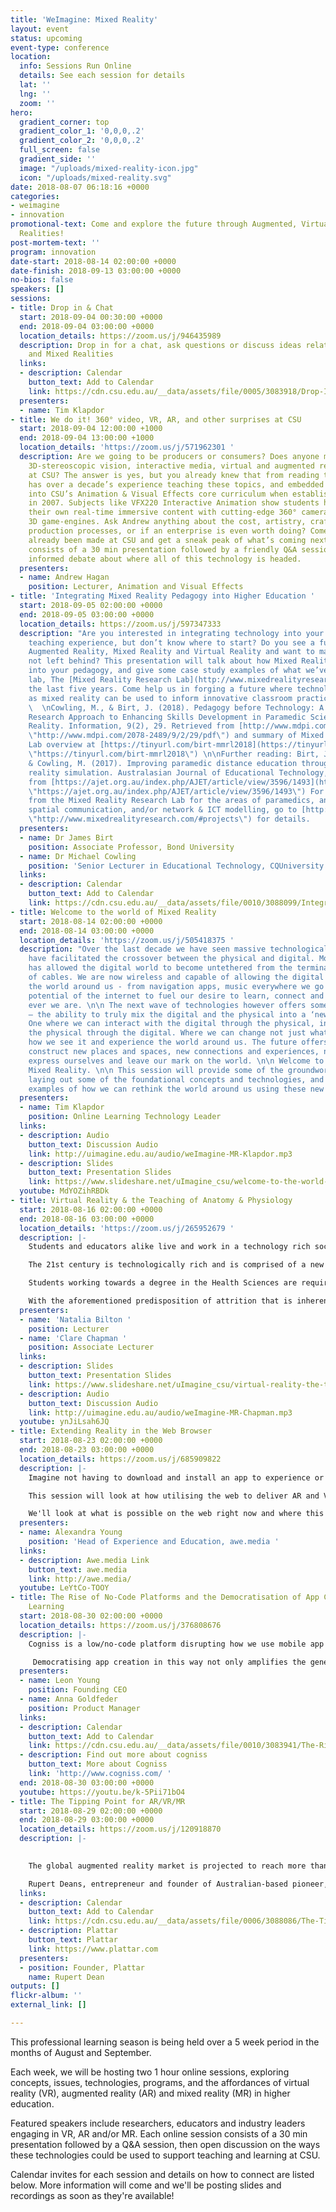 ```yaml
---
title: 'WeImagine: Mixed Reality'
layout: event
status: upcoming
event-type: conference
location:
  info: Sessions Run Online
  details: See each session for details
  lat: ''
  lng: ''
  zoom: ''
hero:
  gradient_corner: top
  gradient_color_1: '0,0,0,.2'
  gradient_color_2: '0,0,0,.2'
  full_screen: false
  gradient_side: ''
  image: "/uploads/mixed-reality-icon.jpg"
  icon: "/uploads/mixed-reality.svg"
date: 2018-08-07 06:18:16 +0000
categories:
- weimagine
- innovation
promotional-text: Come and explore the future through Augmented, Virtual and Mixed
  Realities!
post-mortem-text: ''
program: innovation
date-start: 2018-08-14 02:00:00 +0000
date-finish: 2018-09-13 03:00:00 +0000
no-bios: false
speakers: []
sessions:
- title: Drop in & Chat
  start: 2018-09-04 00:30:00 +0000
  end: 2018-09-04 03:00:00 +0000
  location_details: https://zoom.us/j/946435989
  description: Drop in for a chat, ask questions or discuss ideas related to AR, VR
    and Mixed Realities
  links:
  - description: Calendar
    button_text: Add to Calendar
    link: https://cdn.csu.edu.au/__data/assets/file/0005/3083918/Drop-In-and-Chat-session-about-VR_-AR_-MR-weimagine-MR.ics
  presenters:
  - name: Tim Klapdor
- title: We do it! 360° video, VR, AR, and other surprises at CSU
  start: 2018-09-04 12:00:00 +1000
  end: 2018-09-04 13:00:00 +1000
  location_details: 'https://zoom.us/j/571962301 '
  description: Are we going to be producers or consumers? Does anyone make 360° video,
    3D-stereoscopic vision, interactive media, virtual and augmented reality content
    at CSU? The answer is yes, but you already knew that from reading the title. Andrew
    has over a decade’s experience teaching these topics, and embedded the essentials
    into CSU’s Animation & Visual Effects core curriculum when establishing the degree
    in 2007. Subjects like VFX220 Interactive Animation show students how to create
    their own real-time immersive content with cutting-edge 360° cameras and the latest
    3D game-engines. Ask Andrew anything about the cost, artistry, craftsmanship,
    production processes, or if an enterprise is even worth doing? Come see what has
    already been made at CSU and get a sneak peak of what’s coming next! The conference
    consists of a 30 min presentation followed by a friendly Q&A session, then an
    informed debate about where all of this technology is headed.
  presenters:
  - name: Andrew Hagan
    position: Lecturer, Animation and Visual Effects
- title: 'Integrating Mixed Reality Pedagogy into Higher Education '
  start: 2018-09-05 02:00:00 +0000
  end: 2018-09-05 03:00:00 +0000
  location_details: https://zoom.us/j/597347333
  description: "Are you interested in integrating technology into your learning and
    teaching experience, but don’t know where to start? Do you see a future involving
    Augmented Reality, Mixed Reality and Virtual Reality and want to make sure you’re
    not left behind? This presentation will talk about how Mixed Reality can be integrated
    into your pedagogy, and give some case study examples of what we’ve done in our
    lab, The [Mixed Reality Research Lab](http://www.mixedrealityresearch.com) over
    the last five years. Come help us in forging a future where technologies such
    as mixed reality can be used to inform innovative classroom practice. \n\nPre-reading:
    \  \nCowling, M., & Birt, J. (2018). Pedagogy before Technology: A Design-Based
    Research Approach to Enhancing Skills Development in Paramedic Science Using Mixed
    Reality. Information, 9(2), 29. Retrieved from [http://www.mdpi.com/2078-2489/9/2/29/pdf](http://www.mdpi.com/2078-2489/9/2/29/pdf
    \"http://www.mdpi.com/2078-2489/9/2/29/pdf\") and summary of Mixed Reality Research
    Lab overview at [https://tinyurl.com/birt-mmrl2018](https://tinyurl.com/birt-mmrl2018
    \"https://tinyurl.com/birt-mmrl2018\") \n\nFurther reading: Birt, J., Moore, E.,
    & Cowling, M. (2017). Improving paramedic distance education through mobile mixed
    reality simulation. Australasian Journal of Educational Technology, 33(6). Retrieved
    from [https://ajet.org.au/index.php/AJET/article/view/3596/1493](https://ajet.org.au/index.php/AJET/article/view/3596/1493
    \"https://ajet.org.au/index.php/AJET/article/view/3596/1493\") For work/outputs
    from the Mixed Reality Research Lab for the areas of paramedics, anatomy education,
    spatial communication, and/or network & ICT modelling, go to [http://www.mixedrealityresearch.com/#projects](http://www.mixedrealityresearch.com/#projects
    \"http://www.mixedrealityresearch.com/#projects\") for details.     "
  presenters:
  - name: Dr James Birt
    position: Associate Professor, Bond University
  - name: Dr Michael Cowling
    position: 'Senior Lecturer in Educational Technology, CQUniversity '
  links:
  - description: Calendar
    button_text: Add to Calendar
    link: https://cdn.csu.edu.au/__data/assets/file/0010/3088099/Integrating-Mixed-Reality-Pedagogy-into-Higher-Education-weimagine-MR.ics
- title: Welcome to the world of Mixed Reality
  start: 2018-08-14 02:00:00 +0000
  end: 2018-08-14 03:00:00 +0000
  location_details: 'https://zoom.us/j/505418375 '
  description: "Over the last decade we have seen massive technological changes that
    have facilitated the crossover between the physical and digital. Mobile technology
    has allowed the digital world to become untethered from the terminal and the tangle
    of cables. We are now wireless and capable of allowing the digital to seep into
    the world around us - from navigation apps, music everywhere we go and the endless
    potential of the internet to fuel our desire to learn, connect and escape where
    ever we are. \n\n The next wave of technologies however offers something different
    – the ability to truly mix the digital and the physical into a ‘new’ reality.
    One where we can interact with the digital through the physical, in turn affect
    the physical through the digital. Where we can change not just what we see, but
    how we see it and experience the world around us. The future offers us a way to
    construct new places and spaces, new connections and experiences, new ways to
    express ourselves and leave our mark on the world. \n\n Welcome to the world of
    Mixed Reality. \n\n This session will provide some of the groundwork on the topic,
    laying out some of the foundational concepts and technologies, and providing some
    examples of how we can rethink the world around us using these new technologies."
  presenters:
  - name: Tim Klapdor
    position: Online Learning Technology Leader
  links:
  - description: Audio
    button_text: Discussion Audio
    link: http://uimagine.edu.au/audio/weImagine-MR-Klapdor.mp3
  - description: Slides
    button_text: Presentation Slides
    link: https://www.slideshare.net/uImagine_csu/welcome-to-the-world-of-mixed-reality
  youtube: MdYOZihRBDk
- title: Virtual Reality & the Teaching of Anatomy & Physiology
  start: 2018-08-16 02:00:00 +0000
  end: 2018-08-16 03:00:00 +0000
  location_details: 'https://zoom.us/j/265952679 '
  description: |-
    Students and educators alike live and work in a technology rich society, transforming what teaching and learning looks like in the 21st century. As educators in the 21st century, we need not ask, “Should technology be used in education?” but instead be asking, “How should technology be used to help students achieve and learn?”

    The 21st century is technologically rich and is comprised of a new breed of students who have been exposed to technology since birth (Rothman, 2016). As educators therefore, we need to question how we teach, reach and engage these students that can multitask and use technology to play, learn, communicate and socialise.

    Students working towards a degree in the Health Sciences are required to undertake two first-year subjects in anatomy and physiology and this is the context of this work. We know that our students are likely to vary significantly in their education prior to university (Anderton, Evans, & Chivers, 2016) and are likely to be kinaesthetic learners (Farkas, Mazurek, & Marone, 2016). Unfortunately, it has been reported that many of these students either drop out or decide to repeat these subjects before progressing in their chosen field (Entezari & Javdan, 2016; Schutte, 2016). Furthermore, students have reported that they underestimate the amount of content and comprehensiveness of a first year anatomy and physiology subject and that the teaching methods used can influence their ability to learn the content (Eagleton, 2015).

    With the aforementioned predisposition of attrition that is inherent in our current student population, the need to promote 21st century skills virtual reality (VR) has affordances that enhance the constructivist type of science learning (Southgate, Smith, & Cheers, 2016) which can engage students, improve scientific outcomes and assist in developing workforce skills (Gonski, Arcus, Boston, Gould, Johnson, O’Brien, Perry, & Roberts, 2018). We present here, how VR was integrated in the anatomy and physiology laboratory and its effect on improving student’s motivation and engagement (Hicks, MacDonald, & Martin, 2017), as well as promoting real world connections (Vygotsky, 1977), collaboration, deeper learning (Levy & Murnanes, 2006) and 21st century skill development.
  presenters:
  - name: 'Natalia Bilton '
    position: Lecturer
  - name: 'Clare Chapman '
    position: Associate Lecturer
  links:
  - description: Slides
    button_text: Presentation Slides
    link: https://www.slideshare.net/uImagine_csu/virtual-reality-the-teaching-of-anatomy-physiology
  - description: Audio
    button_text: Discussion Audio
    link: http://uimagine.edu.au/audio/weImagine-MR-Chapman.mp3
  youtube: ynJiLsah6JQ
- title: Extending Reality in the Web Browser
  start: 2018-08-23 02:00:00 +0000
  end: 2018-08-23 03:00:00 +0000
  location_details: https://zoom.us/j/685909822
  description: |-
    Imagine not having to download and install an app to experience or create Augmented and Virtual experiences, just open a URL and it just works...

    This session will look at how utilising the web to deliver AR and VR educational content removes the initial on-boarding obstacles for the end user, and speeds up and decreases the cost to deliver as it works across various devices, without the need to re-develop for multiple platforms.

    We'll look at what is possible on the web right now and where this is headed over the next 12-18 months as it continues to evolve at a blistering pace.
  presenters:
  - name: Alexandra Young
    position: 'Head of Experience and Education, awe.media '
  links:
  - description: Awe.media Link
    button_text: awe.media
    link: http://awe.media/
  youtube: LeYtCo-TOOY
- title: The Rise of No-Code Platforms and the Democratisation of App Creation for
    Learning
  start: 2018-08-30 02:00:00 +0000
  location_details: https://zoom.us/j/376808676
  description: |-
    Cogniss is a low/no-code platform disrupting how we use mobile app technology to solve pressing challenges. It combines a simple visual app building interface with powerful gamification, big data and AR/VR capabilities, allowing anyone without coding knowledge to create sophisticated apps for learning and behaviour change.

     Democratising app creation in this way not only amplifies the generation of user data, but when paired with deep learning technology, turns the platform into an intelligent, predictive system with the potential to diagnose learning issues earlier.
  presenters:
  - name: Leon Young
    position: Founding CEO
  - name: Anna Goldfeder
    position: Product Manager
  links:
  - description: Calendar
    button_text: Add to Calendar
    link: https://cdn.csu.edu.au/__data/assets/file/0010/3083941/The-Rise-of-No-Code-Platforms-and-the-Democratisation-of-App-Creation-for-Learning.ics
  - description: Find out more about cogniss
    button_text: More about Cogniss
    link: 'http://www.cogniss.com/ '
  end: 2018-08-30 03:00:00 +0000
  youtube: https://youtu.be/k-5Pii71bO4
- title: The Tipping Point for AR/VR/MR
  start: 2018-08-29 02:00:00 +0000
  end: 2018-08-29 03:00:00 +0000
  location_details: https://zoom.us/j/120918870
  description: |-
     

    The global augmented reality market is projected to reach more than $150 billion by 2020, with opportunities emerging in a number of fields including defence, education, manufacturing, logistics, retail and e-commerce.

    Rupert Deans, entrepreneur and founder of Australian-based pioneer, [Plattar](https://www.plattar.com), will explore how augmented reality will transform the workplace, product development, the customer experience and the way we interact with the world. We will discuss how businesses are using augmented reality today and the future applications to watch.
  links:
  - description: Calendar
    button_text: Add to Calendar
    link: https://cdn.csu.edu.au/__data/assets/file/0006/3088086/The-Tipping-Point-for-AR-VR-MR-weimagine-MR.ics
  - description: Plattar
    button_text: Plattar
    link: https://www.plattar.com
  presenters:
  - position: Founder, Plattar
    name: Rupert Dean
outputs: []
flickr-album: ''
external_link: []

---
```

This professional learning season is being held over a 5 week period in the months of August and September.

Each week, we will be hosting two 1 hour online sessions, exploring concepts, issues, technologies, programs, and the affordances of virtual reality (VR), augmented reality (AR) and mixed reality (MR) in higher education.

Featured speakers include researchers, educators and industry leaders engaging in VR, AR and/or MR. Each online session consists of a 30 min presentation followed by a Q&A session, then open discussion on the ways these technologies could be used to support teaching and learning at CSU.

Calendar invites for each session and details on how to connect are listed below. More information will come and we'll be posting slides and recordings as soon as they're available!